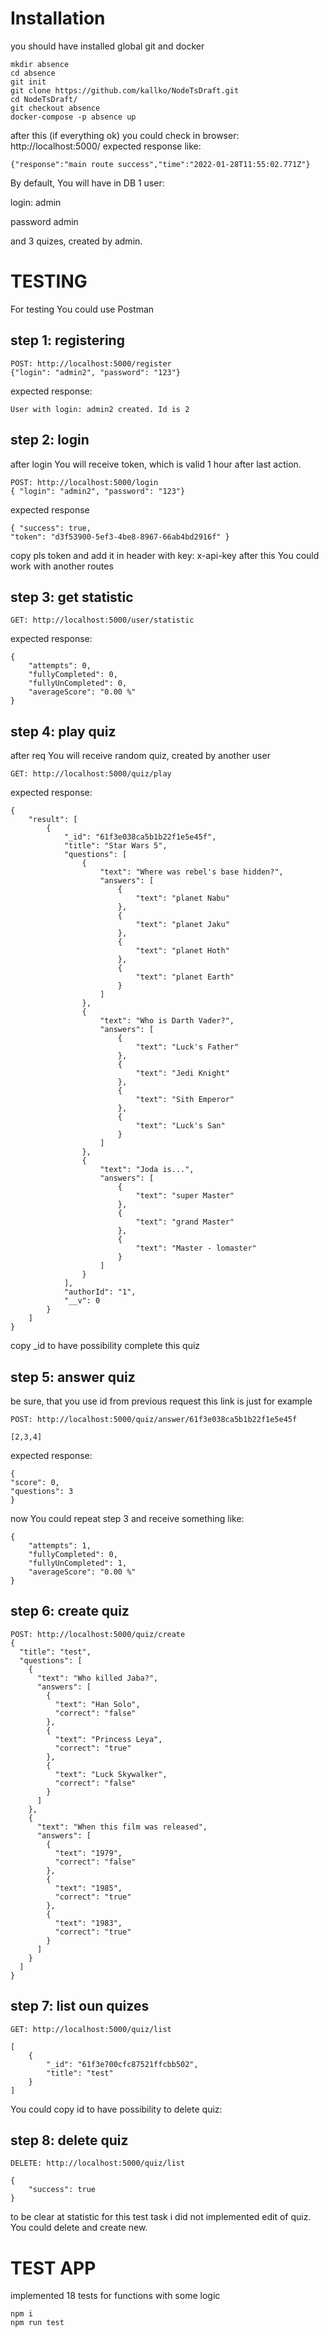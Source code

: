 Installation
=============
you should have installed global git and docker

```
mkdir absence
cd absence
git init
git clone https://github.com/kallko/NodeTsDraft.git
cd NodeTsDraft/
git checkout absence
docker-compose -p absence up
```
after this  (if everything ok) you could check in browser:
http://localhost:5000/
expected response like:
```
{"response":"main route success","time":"2022-01-28T11:55:02.771Z"}
```
By default, You will have in DB 1 user: 

login: admin

password admin

and 3 quizes, created by admin.


TESTING
=============

For testing You could use Postman

step 1: registering
-------
```
POST: http://localhost:5000/register
{"login": "admin2", "password": "123"}
```
expected response:
```
User with login: admin2 created. Id is 2
```

step 2: login
-------
after login You will receive token, which is valid 1 hour after last action.

```
POST: http://localhost:5000/login
{ "login": "admin2", "password": "123"}
```
expected response
```
{ "success": true,
"token": "d3f53900-5ef3-4be8-8967-66ab4bd2916f" }
```
copy pls token and add it in header with key: x-api-key 
after this You could work with another routes

step 3: get statistic
-------
```
GET: http://localhost:5000/user/statistic
```
expected response:
```
{
    "attempts": 0,
    "fullyCompleted": 0,
    "fullyUnCompleted": 0,
    "averageScore": "0.00 %"
}
```

step 4: play quiz
-------
after req You will receive random quiz, created by another user

```
GET: http://localhost:5000/quiz/play
```
expected response:

```
{
    "result": [
        {
            "_id": "61f3e038ca5b1b22f1e5e45f",
            "title": "Star Wars 5",
            "questions": [
                {
                    "text": "Where was rebel's base hidden?",
                    "answers": [
                        {
                            "text": "planet Nabu"
                        },
                        {
                            "text": "planet Jaku"
                        },
                        {
                            "text": "planet Hoth"
                        },
                        {
                            "text": "planet Earth"
                        }
                    ]
                },
                {
                    "text": "Who is Darth Vader?",
                    "answers": [
                        {
                            "text": "Luck's Father"
                        },
                        {
                            "text": "Jedi Knight"
                        },
                        {
                            "text": "Sith Emperor"
                        },
                        {
                            "text": "Luck's San"
                        }
                    ]
                },
                {
                    "text": "Joda is...",
                    "answers": [
                        {
                            "text": "super Master"
                        },
                        {
                            "text": "grand Master"
                        },
                        {
                            "text": "Master - lomaster"
                        }
                    ]
                }
            ],
            "authorId": "1",
            "__v": 0
        }
    ]
}
```
copy _id to have possibility complete this quiz

step 5: answer quiz
-------
be sure, that you use id from previous request
this link is just for example

```
POST: http://localhost:5000/quiz/answer/61f3e038ca5b1b22f1e5e45f

[2,3,4]
```
expected response:

```
{
"score": 0,
"questions": 3
}

```
now You could repeat step 3 and receive something like:

```
{
    "attempts": 1,
    "fullyCompleted": 0,
    "fullyUnCompleted": 1,
    "averageScore": "0.00 %"
}
```

step 6: create quiz
-------
```
POST: http://localhost:5000/quiz/create
{
  "title": "test",
  "questions": [
    {
      "text": "Who killed Jaba?",
      "answers": [
        {
          "text": "Han Solo",
          "correct": "false"
        },
        {
          "text": "Princess Leya",
          "correct": "true"
        },
        {
          "text": "Luck Skywalker",
          "correct": "false"
        }
      ]
    },
    {
      "text": "When this film was released",
      "answers": [
        {
          "text": "1979",
          "correct": "false"
        },
        {
          "text": "1985",
          "correct": "true"
        },
        {
          "text": "1983",
          "correct": "true"
        }
      ]
    }
  ]
}
```

step 7: list oun quizes
-------

```
GET: http://localhost:5000/quiz/list
```

```
[
    {
        "_id": "61f3e700cfc87521ffcbb502",
        "title": "test"
    }
]
```

You could copy id to have possibility to delete quiz:

step 8: delete quiz
-------

```
DELETE: http://localhost:5000/quiz/list
```

```
{
    "success": true
}
```
to be clear at statistic for this test task i did not implemented edit of quiz.
You could delete and create new. 

TEST APP
=============
implemented 18 tests for functions with some logic

```
npm i
npm run test
```

